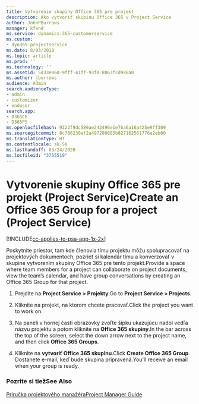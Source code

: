```yaml
---
title: Vytvorenie skupiny Office 365 pre projekt
description: Ako vytvoriť skupinu Office 365 v Project Service
author: JohnPBurrows
manager: kfend
ms.service: dynamics-365-customerservice
ms.custom:
- dyn365-projectservice
ms.date: 8/03/2018
ms.topic: article
ms.prod: ''
ms.technology: ''
ms.assetid: 5d33e060-9fff-41ff-93f0-8063fcd986a0
ms.author: jburrows
audience: Admin
search.audienceType:
- admin
- customizer
- enduser
search.app:
- D365CE
- D365PS
ms.openlocfilehash: 9322f9dc589ae242496e1e76a6a16a425e9ff309
ms.sourcegitcommit: 8c786230ef2a497280885b827162561776e2eb00
ms.translationtype: HT
ms.contentlocale: sk-SK
ms.lasthandoff: 03/24/2020
ms.locfileid: "3755519"
---
```

# <a name="create-an-office-365-group-for-a-project-project-service"></a><span data-ttu-id="bdd61-103">Vytvorenie skupiny Office 365 pre projekt (Project Service)</span><span class="sxs-lookup"><span data-stu-id="bdd61-103">Create an Office 365 Group for a project (Project Service)</span></span>

[!INCLUDE[cc-applies-to-psa-app-1x-2x](../includes/cc-applies-to-psa-app-1x-2x.md)]

<span data-ttu-id="bdd61-104">Poskytnite priestor, tam kde členovia tímu projektu môžu spolupracovať na projektových dokumentoch, pozrieť si kalendár tímu a konverzovať v skupine vytvorením skupiny Office 365 pre tento projekt.</span><span class="sxs-lookup"><span data-stu-id="bdd61-104">Provide a space where team members for a project can collaborate on project documents, view the team’s calendar, and have group conversations by creating an Office 365 Group for that project.</span></span>  
  
1.  <span data-ttu-id="bdd61-105">Prejdite na **Project Service > Projekty**.</span><span class="sxs-lookup"><span data-stu-id="bdd61-105">Go to **Project Service > Projects**.</span></span>  
  
2.  <span data-ttu-id="bdd61-106">Kliknite na projekt, na ktorom chcete pracovať.</span><span class="sxs-lookup"><span data-stu-id="bdd61-106">Click the project you want to work on.</span></span>  
  
3.  <span data-ttu-id="bdd61-107">Na paneli v hornej časti obrazovky zvoľte šípku ukazujúcu nadol vedľa názvu projektu a potom kliknite na **Office 365 skupiny**.</span><span class="sxs-lookup"><span data-stu-id="bdd61-107">In the bar across the top of the screen, select the down arrow next to the project name, and then click **Office 365 Groups**.</span></span>  
  
4.  <span data-ttu-id="bdd61-108">Kliknite na **vytvoriť Office 365 skupinu**.</span><span class="sxs-lookup"><span data-stu-id="bdd61-108">Click **Create Office 365 Group**.</span></span> <span data-ttu-id="bdd61-109">Dostanete e-mail, keď bude skupina pripravená.</span><span class="sxs-lookup"><span data-stu-id="bdd61-109">You’ll receive an email when your group is ready.</span></span>  
  
### <a name="see-also"></a><span data-ttu-id="bdd61-110">Pozrite si tiež</span><span class="sxs-lookup"><span data-stu-id="bdd61-110">See Also</span></span>  
 [<span data-ttu-id="bdd61-111">Príručka projektového manažéra</span><span class="sxs-lookup"><span data-stu-id="bdd61-111">Project Manager Guide</span></span>](../project-service/project-manager-guide.md)
